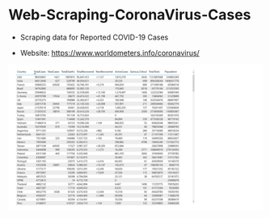 # Web-Scraping-CoronaVirus-Cases
- Scraping data for Reported COVID-19 Cases 


- Website: https://www.worldometers.info/coronavirus/

![](ss/table.JPG)
